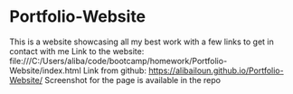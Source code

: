 # Portfolio-Website
This is a website showcasing all my best work with a few links to get in contact with me
Link to the website: file:///C:/Users/aliba/code/bootcamp/homework/Portfolio-Website/index.html
Link from github: https://alibailoun.github.io/Portfolio-Website/
Screenshot for the page is available in the repo
